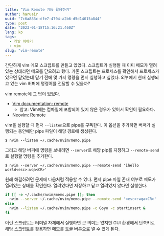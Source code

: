 ```yaml
---
title: "Vim Remote 기능 활용하기"
author: haruair
uuid: "7c6a883c-dfe7-4704-a2b6-d5d14015a844"
type: post
date: "2023-01-18T15:16:21.460Z"
lang: ko
tags:
  - 개발 이야기
  - vim
slug: "vim-remote"
---
```


간단하게 vim 메모 스크립트를 만들고 있었다. 스크립트가 실행될 때 이미 메모가 열려 있는 상태라면 메모를 닫으려고 했다. 기존 스크립트는 프로세스를 확인해서 프로세스가 있으면 닫았는데 닫기 전에 몇 가지 명령을 먼저 실행하고 싶었다. 외부에서 현재 실행되고 있는 vim 버퍼에 명령어를 전달할 수 있을까?

vim remote에 그 답이 있었다.

- [Vim documentation: remote](https://vimdoc.sourceforge.net/htmldoc/remote.html)
  - 참고: Vim에는 컴파일에 포함되어 있지 않은 경우가 있어서 확인이 필요하다.
- [Neovim: Remote](https://neovim.io/doc/user/remote.html)

vim을 실행할 때 먼저 `--listen`으로 pipe를 구독한다. 이 옵션을 추가하면 버퍼가 실행되는 동안에만 pipe 파일이 해당 경로에 생성된다.

```
$ nvim --listen ~/.cache/nvim/memo.pipe
```

그리고 해당 버퍼에 명령을 보내려면 `--server`로 해당 pip를 지정하고 `--remote-send`로 실행할 명령을 추가한다.

```
$ nvim --server ~/.cache/nvim/memo.pipe --remote-send 'ihello world<esc>:wqa<CR>'
```

원래 해결하려던 문제에 다음처럼 적용할 수 있다. 먼저 pipe 파일 존재 여부로 메모가 열려있는 상태를 확인한다. 열려있다면 저장하고 닫고 열려있지 않다면 실행한다.

```bash
if [[ -e ~/.cache/nvim/memo.pipe ]]; then
  nvim --server ~/.cache/nvim/memo.pipe --remote-send '<esc>:wqa<CR>'
else
  nvim --listen ~/.cache/nvim/memo.pipe -c Goyo -c startinsert &
fi
```

이런 스크립트는 터미널 자체에서 실행하면 큰 의미는 없지만 GUI 환경에서 단축키로 해당 스크립트를 활용하면 메모를 토글 버튼으로 열 수 있게 된다.

